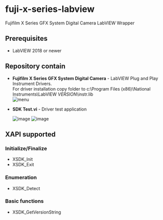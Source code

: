 # fuji-x-series-labview
Fujifilm X Series GFX System Digital Camera LabVIEW Wrapper  

## Prerequisites
- LabVIEW 2018 or newer

## Repository contain
- **Fujifilm X Series GFX System Digital Camera** - LabVIEW Plug and Play Instrument Drivers.  
For driver installation copy folder to c:\Program Files (x86)\National Instruments\LabVIEW _VERSION_\instr.lib\
![menu](https://github.com/user-attachments/assets/8b2451d8-007d-4414-bd59-d5b578355576)
  
- **SDK Test.vi** - Driver test application

  ![image](https://github.com/user-attachments/assets/c3d7f939-6aab-4836-8ff0-0d96a109f483)
  ![image](https://github.com/user-attachments/assets/f053420b-8dfa-42d1-82d9-0685b267c96f)

## XAPI supported
### Initialize/Finalize
- XSDK_Init
- XSDK_Exit

### Enumeration
- XSDK_Detect
  
### Basic functions
- XSDK_GetVersionString
